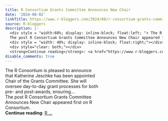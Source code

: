 ```yaml
---
title: R Consortium Grants Committee Announces New Chair
date: '2024-08-02'
linkTitle: https://www.r-bloggers.com/2024/08/r-consortium-grants-committee-announces-new-chair/
source: R-bloggers
description: |-
  <div style = "width:60%; display: inline-block; float:left; "> The R Consortium is pleased to announce that Katherine Jeschke has been appointed Chair of the Grants Committee. She will oversee day-to-day grant processes for both pre- and post-awards, ensuring...<br />
  The post R Consortium Grants Committee Announces New Chair appeared first on R Consortium.</div>
  <div style = "width: 40%; display: inline-block; float:right;"></div>
  <div style="clear: both;"></div>
  <strong>Continue reading</strong>: <a href="https://www.r-bloggers.com/2024/08/r-consortium-grants-committee-announces-new-chair/">R ...
disable_comments: true
---
```

<div style = "width:60%; display: inline-block; float:left; "> The R Consortium is pleased to announce that Katherine Jeschke has been appointed Chair of the Grants Committee. She will oversee day-to-day grant processes for both pre- and post-awards, ensuring...<br />
The post R Consortium Grants Committee Announces New Chair appeared first on R Consortium.</div>
<div style = "width: 40%; display: inline-block; float:right;"></div>
<div style="clear: both;"></div>
<strong>Continue reading</strong>: <a href="https://www.r-bloggers.com/2024/08/r-consortium-grants-committee-announces-new-chair/">R ...